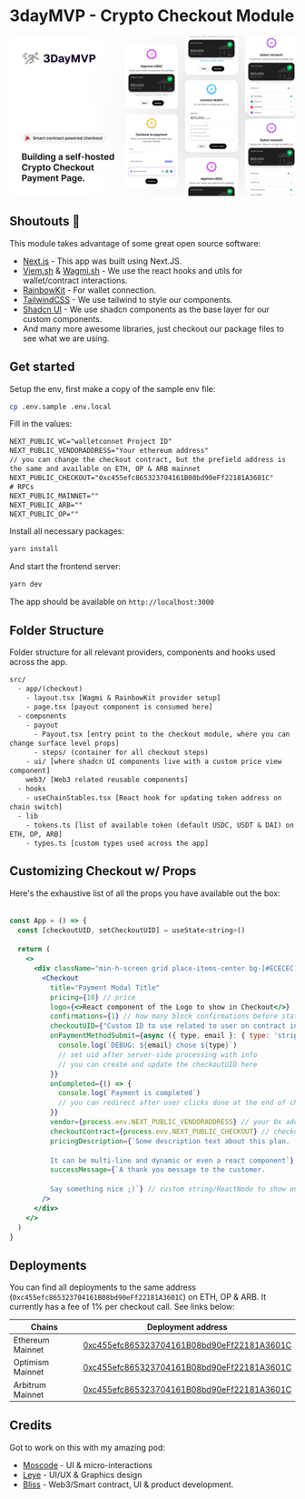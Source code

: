 # 3dayMVP - Crypto Checkout Module

![Crypto checkout module og image](https://github.com/Maker-Studios/crypto-checkout-module/blob/main/public/header.png?raw=true)

## Shoutouts :tada:

This module takes advantage of some great open source software:

- [Next.js](https://nextjs.org/) - This app was built using Next.JS.
- [Viem.sh](https://viem.sh/) & [Wagmi.sh](https://wagmi.sh) - We use the react hooks and utils for wallet/contract interactions.
- [RainbowKit](https://rainbowkit.com) - For wallet connection.
- [TailwindCSS](https://tailwindcss.com/) - We use tailwind to style our components.
- [Shadcn UI](https://ui.shadcn.com/) - We use shadcn components as the base layer for our custom components.
- And many more awesome libraries, just checkout our package files to see what we are using.

## Get started

Setup the env, first make a copy of the sample env file:

```bash
cp .env.sample .env.local
```

Fill in the values:

```.env
NEXT_PUBLIC_WC="walletconnet Project ID"
NEXT_PUBLIC_VENDORADDRESS="Your ethereum address"
// you can change the checkout contract, but the prefield address is the same and available on ETH, OP & ARB mainnet
NEXT_PUBLIC_CHECKOUT="0xc455efc865323704161B08bd90eFf22181A3601C"
# RPCs
NEXT_PUBLIC_MAINNET=""
NEXT_PUBLIC_ARB=""
NEXT_PUBLIC_OP=""
```

Install all necessary packages:

```bash
yarn install
```

And start the frontend server:

```bash
yarn dev
```

The app should be available on `http://localhost:3000`

## Folder Structure

Folder structure for all relevant providers, components and hooks used across the app.

```
src/
  - app/(checkout)
    - layout.tsx [Wagmi & RainbowKit provider setup]
    - page.tsx [payout component is consumed here]
  - components
    - payout
      - Payout.tsx [entry point to the checkout module, where you can change surface level props]
      - steps/ (container for all checkout steps)
    - ui/ [where shadcn UI components live with a custom price view component]
    web3/ [Web3 related reusable components]
  - hooks
    - useChainStables.tsx [React hook for updating token address on chain switch]
  - lib
    - tokens.ts [list of available token (default USDC, USDT & DAI) on ETH, OP, ARB]
    - types.ts [custom types used across the app]
```

## Customizing Checkout w/ Props

Here's the exhaustive list of all the props you have available out the box:

```jsx

const App = () => {
  const [checkoutUID, setCheckoutUID] = useState<string>()

  return (
    <>
      <div className="min-h-screen grid place-items-center bg-[#ECECEC]">
        <Checkout
          title="Payment Modal Title"
          pricing={10} // price
          logo={<>React component of the Logo to show in Checkout</>}
          confirmations={1} // how many block confirmations before state change
          checkoutUID={"Custom ID to use related to user on contract interaction"}
          onPaymentMethodSubmit={async ({ type, email }: { type: 'stripe' | 'crypto'; email: string }) => {
            console.log(`DEBUG: ${email} chose ${type}`)
            // set uid after server-side processing with info
            // you can create and update the checkoutUID here
          }}
          onCompleted={() => {
            console.log(`Payment is completed`)
            // you can redirect after user clicks done at the end of checkout or send invoice etc
          }}
          vendor={process.env.NEXT_PUBLIC_VENDORADDRESS} // your 0x address for receiving payout
          checkoutContract={process.env.NEXT_PUBLIC_CHECKOUT} // checkout contract address
          pricingDescription={`Some description text about this plan.
          
          It can be multi-line and dynamic or even a react component`}  // custom string/ReactNode for price description
          successMessage={`A thank you message to the customer.
          
          Say something nice ;)`} // custom string/ReactNode to show on successful checkout completion
        />
      </div>
    </>
  )
}

```

## Deployments

You can find all deployments to the same address (`0xc455efc865323704161B08bd90eFf22181A3601C`) on ETH, OP & ARB. It currently has a fee of 1% per checkout call. See links below:

| Chains           | Deployment address                                                                                                               |
| ---------------- | -------------------------------------------------------------------------------------------------------------------------------- |
| Ethereum Mainnet | [0xc455efc865323704161B08bd90eFf22181A3601C](https://etherscan.com/address/0xc455efc865323704161B08bd90eFf22181A3601C)           |
| Optimism Mainnet | [0xc455efc865323704161B08bd90eFf22181A3601C](https://optimistic.etherscan.io/address/0xc455efc865323704161b08bd90eff22181a3601c) |
| Arbitrum Mainnet | [0xc455efc865323704161B08bd90eFf22181A3601C](https://arbiscan.io/address/0xc455efc865323704161b08bd90eff22181a3601c#code)        |

## Credits

Got to work on this with my amazing pod:

- [Moscode](https://twitter.com/meandchimso) - UI & micro-interactions
- [Leye](https://twitter.com/leyeconnect) - UI/UX & Graphics design
- [Bliss](https://twitter.com/ghostffcode) - Web3/Smart contract, UI & product development.
